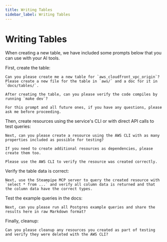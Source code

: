 ```yaml
---
title: Writing Tables
sidebar_label: Writing Tables
---
```


# Writing Tables

When creating a new table, we have included some prompts below that you can use with your AI tools.

First, create the table:

```
Can you please create me a new table for `aws_cloudfront_vpc_origin`? Please create a new file for the table in `aws/` and a doc for it in `docs/tables/`.

After creating the table, can you please verify the code compiles by running `make dev`?

For this prompt and all future ones, if you have any questions, please ask me before proceeding.
```

Then, create resources using the service's CLI or with direct API calls to test queries:

```
Next, can you please create a resource using the AWS CLI with as many properties included as possible for testing?

If you need to create additional resources as dependencies, please create them too.

Please use the AWS CLI to verify the resource was created correctly.
```

Verify the table data is correct:

```
Next, use the Steampipe MCP server to query the created resource with `select * from ...` and verify all column data is returned and that the column data have the correct types.
```

Test the example queries in the docs:

```
Next, can you please run all Postgres example queries and share the results here in raw Markdown format?
```

Finally, cleanup:

```
Can you please cleanup any resources you created as part of testing and verify they were deleted with the AWS CLI?
```